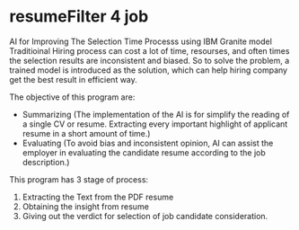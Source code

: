 # resumeFilter 4 job
AI for Improving The Selection Time Processs using IBM Granite model
Traditioinal Hiring process can cost a lot of time, resourses, and often times the selection results are inconsistent and biased. So to solve the problem, a trained model is introduced as the solution, which can help hiring company get the best result in efficient way.

The objective of this program are:
- Summarizing (The implementation of the AI is for simplify the reading of a single CV or resume. Extracting every important highlight of applicant resume in a short amount of time.)
- Evaluating (To avoid bias and inconsistent opinion, AI can assist the employer in evaluating the candidate resume according to the job description.)

This program has 3 stage of process:
1. Extracting the Text from the PDF resume
2. Obtaining the insight from resume
3. Giving out the verdict for selection of job candidate consideration.

